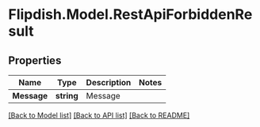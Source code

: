 # Flipdish.Model.RestApiForbiddenResult
## Properties

Name | Type | Description | Notes
------------ | ------------- | ------------- | -------------
**Message** | **string** | Message | 

[[Back to Model list]](../README.md#documentation-for-models) [[Back to API list]](../README.md#documentation-for-api-endpoints) [[Back to README]](../README.md)

